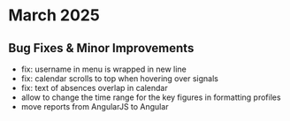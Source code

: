 # March 2025

## Bug Fixes & Minor Improvements

- fix: username in menu is wrapped in new line
- fix: calendar scrolls to top when hovering over signals
- fix: text of absences overlap in calendar
- allow to change the time range for the key figures in formatting profiles
- move reports from AngularJS to Angular
